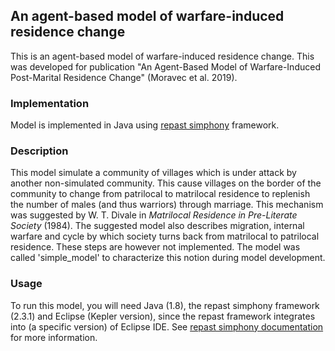 ## An agent-based model of warfare-induced residence change

This is an agent-based model of warfare-induced residence change. This was developed for publication "An Agent-Based Model of Warfare-Induced
Post-Marital Residence Change" (Moravec et al. 2019).

### Implementation

Model is implemented in Java using [repast simphony](https://repast.github.io/) framework.

### Description
This model simulate a community of villages which is under attack by another non-simulated community. This cause villages on the border of the community to change from patrilocal to matrilocal residence to replenish the number of males (and thus warriors) through marriage. This mechanism was suggested by W. T. Divale in *Matrilocal Residence in Pre-Literate Society* (1984). The suggested model also describes migration, internal warfare and cycle by which society turns back from matrilocal to patrilocal residence. These steps are however not implemented. The model was called 'simple_model' to characterize this notion during model development.

### Usage
To run this model, you will need Java (1.8), the repast simphony framework (2.3.1) and Eclipse (Kepler version), since the repast framework integrates into (a specific version) of Eclipse IDE. See [repast simphony documentation](https://repast.github.io/) for more information.
